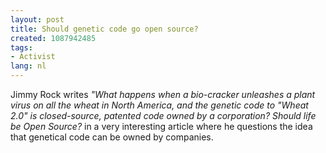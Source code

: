 ```yaml
---
layout: post
title: Should genetic code go open source?
created: 1087942485
tags:
- Activist
lang: nl
---
```

Jimmy Rock writes <i>"What happens when a bio-cracker unleashes a plant virus on all the wheat in North America, and the genetic code to "Wheat 2.0" is closed-source, patented code owned by a corporation? Should life be Open Source?</i> in a very interesting article where he questions the idea that genetical code can be owned by companies.<!--break-->
